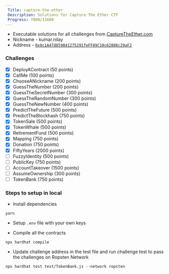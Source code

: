 ```yaml
---
 Title: capture-the-ether
 Description: Solutions for Capture The Ether CTF
 Progress: 7800/11600
---
```

* Executable solutions for all challenges from [CaptureTheEther.com](https://capturetheether.com/)
* Nickname - kumar.nilay
* Address - [`0x0c1A47d859841275291feFF89C10c62886c29aF2`](https://ropsten.etherscan.io/address/0x0c1A47d859841275291feFF89C10c62886c29aF2)

### Challenges
- [x] DeployAContract (50 points)
- [x] CallMe (100 points)
- [x] ChooseANickname (200 points)
- [x] GuessTheNumber (200 points)
- [x] GuessTheSecretNumber (300 points)
- [x] GuessTheRandomNumber (300 points)
- [x] GuessTheNewNumber (400 points)
- [x] PredictTheFuture (500 points)
- [x] PredictTheBlockhash (750 points)
- [x] TokenSale (500 points)
- [x] TokenWhale (500 points)
- [x] RetirementFund (500 points)
- [x] Mapping (750 points)
- [x] Donation (750 points)
- [x] FiftyYears (2000 points)
- [ ] FuzzyIdentity (500 points)
- [ ] PublicKey (750 points)
- [ ] AccountTakeover (1500 points)
- [ ] AssumeOwnership (300 points)
- [ ] TokenBank (750 points)

### Steps to setup in local

* Install dependencies

```
yarn
```

* Setup `.env` file with your own keys

* Compile all the contracts
```
npx hardhat compile
```

* Update challenge address in the test file and run challenge test to pass the challenges on Ropsten Network
```
npx hardhat test test/TokenBank.js --network ropsten
```
